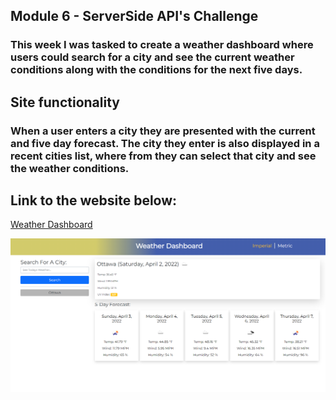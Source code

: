 ## Module 6 - ServerSide API's Challenge
### This week I was tasked to create a weather dashboard where users could search for a city and see the current weather conditions along with the conditions for the next five days.
## Site functionality 
### When a user enters a city they are presented with the current and five day forecast. The city they enter is also displayed in a recent cities list, where from they can select that city and see the weather conditions.
## Link to the website below:
[Weather Dashboard](https://agenta12.github.io/Challenge-Six-Weather-DashBoard/)

![screenshot of project](/assets/imgs/weatherDashboard-ScreenShot.png)
